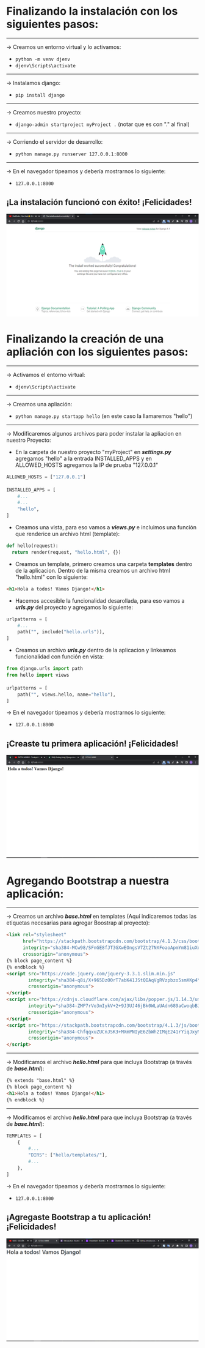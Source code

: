 # Finalizando la instalación con los siguientes pasos:
---
-> Creamos un entorno virtual y lo activamos: 
* `python -m venv djenv`
* `djenv\Scripts\activate`
---
-> Instalamos django:
* `pip install django`
---
-> Creamos nuestro proyecto:
* `django-admin startproject myProject .` (notar que es con "." al final)
---
-> Corriendo el servidor de desarrollo:
* `python manage.py runserver 127.0.0.1:8000`
---
-> En el navegador tipeamos y debería mostrarnos lo siguiente:
* `127.0.0.1:8000`
## ¡La instalación funcionó con éxito! ¡Felicidades!
![Upps no se pudo cargar la imagen django_instalacion_exitosa](https://raw.githubusercontent.com/GastonRafaelCaliva/images/main/Django/django_instalacion_exitosa.png)


# Finalizando la creación de una apliación con los siguientes pasos:
---
-> Activamos el entorno virtual: 
* `djenv\Scripts\activate`
---
-> Creamos una apliación: 
* `python manage.py startapp hello` (en este caso la llamaremos "hello")
---
-> Modificaremos algunos archivos para poder instalar la apliacion en nuestro Proyecto: 
* En la carpeta de nuestro proyecto "myProject" en ***settings.py*** agregamos "hello" a la entrada INSTALLED_APPS y en ALLOWED_HOSTS agregamos la IP de prueba "127.0.0.1"
```python
ALLOWED_HOSTS = ["127.0.0.1"]

INSTALLED_APPS = [
    #...
    #...
    "hello",
]
```
* Creamos una vista, para eso vamos a ***views.py*** e incluimos una función que renderice un archivo html (template):
```python
def hello(request):
  return render(request, "hello.html", {})
```
* Creamos un template, primero creamos una carpeta **templates** dentro de la aplicacion. Dentro de la misma creamos un archivo html "hello.html" con lo siguiente:
```html
<h1>Hola a todos! Vamos Django!</h1>
```
* Hacemos accesible la funcionalidad desarollada, para eso vamos a ***urls.py*** del proyecto y agregamos lo siguiente:
```python
urlpatterns = [
    #...
    path("", include("hello.urls")),
]
```
* Creamos un archivo ***urls.py*** dentro de la aplicacion y linkeamos funcionalidad con función en vista:
```python
from django.urls import path
from hello import views

urlpatterns = [
    path("", views.hello, name="hello"),
]

```
-> En el navegador tipeamos y debería mostrarnos lo siguiente:
* `127.0.0.1:8000`
## ¡Creaste tu primera aplicación! ¡Felicidades!
![Upps no se pudo cargar la imagen hello_app_django](https://raw.githubusercontent.com/GastonRafaelCaliva/images/main/Django/hello_app_django.png)


# Agregando Bootstrap a nuestra aplicación:
---
-> Creamos un archivo ***base.html*** en templates (Aquí indicaremos todas las etiquetas necesarias para agregar Boostrap al proyecto): 
```html
<link rel="stylesheet"
      href="https://stackpath.bootstrapcdn.com/bootstrap/4.1.3/css/bootstrap.min.css"
      integrity="sha384-MCw98/SFnGE8fJT3GXwEOngsV7Zt27NXFoaoApmYm81iuXoPkFOJwJ8ERdknLPMO"
      crossorigin="anonymous">
{% block page_content %}
{% endblock %}
<script src="https://code.jquery.com/jquery-3.3.1.slim.min.js"
        integrity="sha384-q8i/X+965DzO0rT7abK41JStQIAqVgRVzpbzo5smXKp4YfRvH+8abtTE1Pi6jizo"
        crossorigin="anonymous">
</script>
<script src="https://cdnjs.cloudflare.com/ajax/libs/popper.js/1.14.3/umd/popper.min.js"
        integrity="sha384-ZMP7rVo3mIykV+2+9J3UJ46jBk0WLaUAdn689aCwoqbBJiSnjAK/l8WvCWPIPm49"
        crossorigin="anonymous">
</script>
<script src="https://stackpath.bootstrapcdn.com/bootstrap/4.1.3/js/bootstrap.min.js"
        integrity="sha384-ChfqqxuZUCnJSK3+MXmPNIyE6ZbWh2IMqE241rYiqJxyMiZ6OW/JmZQ5stwEULTy"
        crossorigin="anonymous">
</script>
```
---
-> Modificamos el archivo ***hello.html*** para que incluya Bootstrap (a través de ***base.html***): 
```html
{% extends "base.html" %}
{% block page_content %}
<h1>Hola a todos! Vamos Django!</h1>
{% endblock %}
```
---
-> Modificamos el archivo ***hello.html*** para que incluya Bootstrap (a través de ***base.html***): 
```python
TEMPLATES = [
    {
        #...
        "DIRS": ["hello/templates/"],
        #...
    },
]
```
-> En el navegador tipeamos y debería mostrarnos lo siguiente:
* `127.0.0.1:8000`
## ¡Agregaste Bootstrap a tu aplicación! ¡Felicidades!
![Upps no se pudo cargar la imagen bootstrap_hello_app_django](https://raw.githubusercontent.com/GastonRafaelCaliva/images/main/Django/bootstrap_hello_app_django.png)
